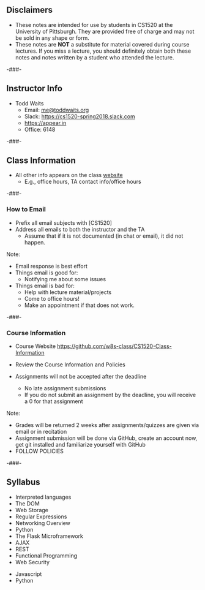 ## Disclaimers

* These notes are intended for use by students in CS1520 at the University of Pittsburgh.  They are provided free of charge and may not be sold in any shape or form.
* These notes are **NOT** a substitute for material covered during course lectures.  If you miss a lecture, you should definitely obtain both these notes and notes written by a student who attended the lecture.

-###-

## Instructor Info

<!-- .slide: class="element-bkg" -->
<!-- .slide: data-background-image="https://i.makeagif.com/media/5-24-2015/QYib8h.gif" -->

* Todd Waits
    * Email: me@toddwaits.org
    * Slack: <https://cs1520-spring2018.slack.com>
    * <https://appear.in>
    * Office: 6148

-###-

## Class Information

* All other info appears on the class [website](https://github.com/w8s-class/CS1520-Class-Information)
    * E.g., office hours, TA contact info/office hours

-###-

### How to Email 

<!-- .slide: class="element-bkg" -->
<!-- .slide: data-background-image="http://0.media.dorkly.cvcdn.com/92/72/77a6f1576e187ef11ec91b7e179e54e1.gif" -->

* Prefix all email subjects with <span class="fragment highlight-green">[CS1520]</span>
* Address all emails to both the instructor and the TA
    * Assume that if it is not documented (in chat or email), it did not happen. 

Note:

* Email response is best effort
* Things email is good for:
    * Notifying me about some issues
* Things email is bad for:
    * Help with lecture material/projects
    * Come to office hours!
    * Make an appointment if that does not work.

-###-

### Course Information

* Course Website <https://github.com/w8s-class/CS1520-Class-Information>
* Review the Course Information and Policies

* Assignments will not be accepted after the deadline <!-- .element: class="fragment highlight-red" -->
    * No late assignment submissions
    * If you do not submit an assignment by the deadline, you will receive a <span class="fragment highlight-red">0</span> for that assignment

Note:

* Grades will be returned 2 weeks after assignments/quizzes are given via email or in recitation
* Assignment submission will be done via GitHub, create an account now, get git installed and familiarize yourself with GitHub
* FOLLOW POLICIES

-###-

## Syllabus

* Interpreted languages <!-- .element: class="fragment highlight-blue" data-fragment-index="0" -->
* The DOM <!-- .element: class="fragment highlight-blue" data-fragment-index="0" -->
* Web Storage <!-- .element: class="fragment highlight-blue" data-fragment-index="0" -->
* Regular Expressions <!-- .element: class="fragment highlight-blue" data-fragment-index="0" -->
* Networking Overview
* Python <!-- .element: class="fragment highlight-green" data-fragment-index="1" -->
* The Flask Microframework <!-- .element: class="fragment highlight-green" data-fragment-index="1" -->
* AJAX <!-- .element: class="fragment highlight-blue" data-fragment-index="0" -->
* REST <!-- .element: class="fragment highlight-green" data-fragment-index="1" -->
* Functional Programming <!-- .element: class="fragment highlight-blue" data-fragment-index="0" -->
* Web Security

<!-- .element: class="column-left" style="font-size:0.8em;"-->

* Javascript <!-- .element: class="fragment current-visible highlight-blue" data-fragment-index="0" -->
* Python <!-- .element: class="fragment current-visible highlight-green" data-fragment-index="1" -->

<!-- .element: class="column-right" -->
